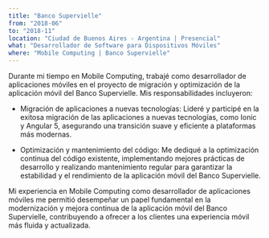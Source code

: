 ```yaml
---
title: "Banco Supervielle"
from: "2018-06"
to: "2018-11"
location: "Ciudad de Buenos Aires - Argentina | Presencial"
what: "Desarrollador de Software para Dispositivos Móviles"
where: "Mobile Computing | Banco Supervielle"
---
```


Durante mi tiempo en Mobile Computing, trabajé como desarrollador de aplicaciones móviles en el proyecto de migración y optimización de la aplicación móvil del Banco Supervielle. Mis responsabilidades incluyeron:

- Migración de aplicaciones a nuevas tecnologías: Lideré y participé en la exitosa migración de las aplicaciones a nuevas tecnologías, como Ionic y Angular 5, asegurando una transición suave y eficiente a plataformas más modernas.

- Optimización y mantenimiento del código: Me dediqué a la optimización continua del código existente, implementando mejores prácticas de desarrollo y realizando mantenimiento regular para garantizar la estabilidad y el rendimiento de la aplicación móvil del Banco Supervielle.

Mi experiencia en Mobile Computing como desarrollador de aplicaciones móviles me permitió desempeñar un papel fundamental en la modernización y mejora continua de la aplicación móvil del Banco Supervielle, contribuyendo a ofrecer a los clientes una experiencia móvil más fluida y actualizada.
